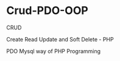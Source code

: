 # Crud-PDO-OOP
CRUD

Create Read Update and Soft Delete - PHP

PDO Mysql way of PHP Programming




